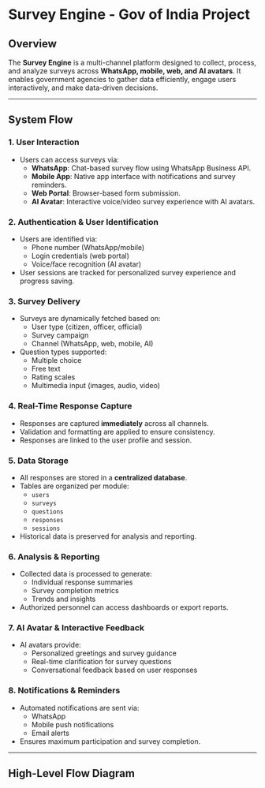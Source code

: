 # Survey Engine - Gov of India Project

## Overview
The **Survey Engine** is a multi-channel platform designed to collect, process, and analyze surveys across **WhatsApp, mobile, web, and AI avatars**. It enables government agencies to gather data efficiently, engage users interactively, and make data-driven decisions.

---

## System Flow

### 1. User Interaction
- Users can access surveys via:
  - **WhatsApp**: Chat-based survey flow using WhatsApp Business API.  
  - **Mobile App**: Native app interface with notifications and survey reminders.  
  - **Web Portal**: Browser-based form submission.  
  - **AI Avatar**: Interactive voice/video survey experience with AI avatars.  

### 2. Authentication & User Identification
- Users are identified via:
  - Phone number (WhatsApp/mobile)  
  - Login credentials (web portal)  
  - Voice/face recognition (AI avatar)  
- User sessions are tracked for personalized survey experience and progress saving.

### 3. Survey Delivery
- Surveys are dynamically fetched based on:
  - User type (citizen, officer, official)  
  - Survey campaign  
  - Channel (WhatsApp, web, mobile, AI)  
- Question types supported:
  - Multiple choice  
  - Free text  
  - Rating scales  
  - Multimedia input (images, audio, video)

### 4. Real-Time Response Capture
- Responses are captured **immediately** across all channels.  
- Validation and formatting are applied to ensure consistency.  
- Responses are linked to the user profile and session.

### 5. Data Storage
- All responses are stored in a **centralized database**.  
- Tables are organized per module:
  - `users`  
  - `surveys`  
  - `questions`  
  - `responses`  
  - `sessions`  
- Historical data is preserved for analysis and reporting.

### 6. Analysis & Reporting
- Collected data is processed to generate:
  - Individual response summaries  
  - Survey completion metrics  
  - Trends and insights  
- Authorized personnel can access dashboards or export reports.

### 7. AI Avatar & Interactive Feedback
- AI avatars provide:
  - Personalized greetings and survey guidance  
  - Real-time clarification for survey questions  
  - Conversational feedback based on user responses

### 8. Notifications & Reminders
- Automated notifications are sent via:
  - WhatsApp  
  - Mobile push notifications  
  - Email alerts  
- Ensures maximum participation and survey completion.

---

## High-Level Flow Diagram

